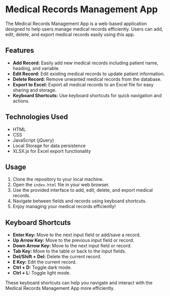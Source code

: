 # Medical Records Management App

The Medical Records Management App is a web-based application designed to help users manage medical records efficiently. Users can add, edit, delete, and export medical records easily using this app.

## Features

- **Add Record:** Easily add new medical records including patient name, heading, and variable.
- **Edit Record:** Edit existing medical records to update patient information.
- **Delete Record:** Remove unwanted medical records from the database.
- **Export to Excel:** Export all medical records to an Excel file for easy sharing and storage.
- **Keyboard Shortcuts:** Use keyboard shortcuts for quick navigation and actions.

## Technologies Used

- HTML
- CSS
- JavaScript (jQuery)
- Local Storage for data persistence
- XLSX.js for Excel export functionality

## Usage

1. Clone the repository to your local machine.
2. Open the `index.html` file in your web browser.
3. Use the provided interface to add, edit, delete, and export medical records.
4. Navigate between fields and records using keyboard shortcuts.
5. Enjoy managing your medical records efficiently!

## Keyboard Shortcuts

- **Enter Key:** Move to the next input field or add/save a record.
- **Up Arrow Key:** Move to the previous input field or record.
- **Down Arrow Key:** Move to the next input field or record.
- **Tab Key:** Move to the table or back to the input fields.
- **Del/Shift + Del:** Delete the current record.
- **E Key:** Edit the current record.
- **Ctrl + D:** Toggle dark mode.
- **Ctrl + L:** Toggle light mode.

These keyboard shortcuts can help you navigate and interact with the Medical Records Management App more efficiently.